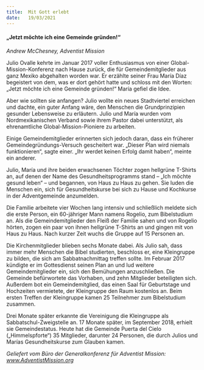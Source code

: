 ```yaml
---
title:  Mit Gott erlebt
date:   19/03/2021
---
```


#### „Jetzt möchte ich eine Gemeinde gründen!“

_Andrew McChesney, Adventist Mission_

Julio Ovalle kehrte im Januar 2017 voller Enthusiasmus von einer Global-Mission-Konferenz nach Hause zurück, die für Gemeindemitglieder aus ganz Mexiko abgehalten worden war. Er erzählte seiner Frau María Díaz begeistert von dem, was er dort gehört hatte und schloss mit den Worten: „Jetzt möchte ich eine Gemeinde gründen!“ María gefiel die Idee.

Aber wie sollten sie anfangen? Julio wollte ein neues Stadtviertel erreichen und dachte, ein guter Anfang wäre, den Menschen die Grundprinzipien gesunder Lebensweise zu erläutern. Julio und María wurden vom Nordmexikanischen Verband sowie ihrem Pastor dabei unterstützt, als ehrenamtliche Global-Mission-Pioniere zu arbeiten.

Einige Gemeindemitglieder erinnerten sich jedoch daran, dass ein früherer Gemeindegründungs-Versuch gescheitert war. „Dieser Plan wird niemals funktionieren“, sagte einer. „Ihr werdet keinen Erfolg damit haben“, meinte ein anderer.

Julio, María und ihre beiden erwachsenen Töchter zogen hellgrüne T-Shirts an, auf denen der Name des Gesundheitsprogramms stand – „Ich möchte gesund leben“ – und begannen, von Haus zu Haus zu gehen. Sie luden die Menschen ein, sich für Gesundheitskurse bei sich zu Hause und Kochkurse in der Adventgemeinde anzumelden.

Die Familie arbeitete vier Wochen lang intensiv und schließlich meldete sich die erste Person, ein 60-jähriger Mann namens Rogelio, zum Bibelstudium an. Als die Gemeindemitglieder den Fleiß der Familie sahen und von Rogelio hörten, zogen ein paar von ihnen hellgrüne T-Shirts an und gingen mit von Haus zu Haus. Nach kurzer Zeit wuchs die Gruppe auf 15 Personen an.

Die Kirchenmitglieder blieben sechs Monate dabei. Als Julio sah, dass immer mehr Menschen die Bibel studierten, beschloss er, eine Kleingruppe zu bilden, die sich am Sabbatnachmittag treffen sollte. Im Februar 2017 kündigte er im Gottesdienst seinen Plan an und lud weitere Gemeindemitglieder ein, sich den Bemühungen anzuschließen. Die Gemeinde befürwortete das Vorhaben, und zehn Mitglieder beteiligten sich. Außerdem bot ein Gemeindemitglied, das einen Saal für Geburtstage und Hochzeiten vermietete, der Kleingruppe den Raum kostenlos an. Beim ersten Treffen der Kleingruppe kamen 25 Teilnehmer zum Bibelstudium zusammen.

Drei Monate später erkannte die Vereinigung die Kleingruppe als Sabbatschul-Zweigstelle an. 17 Monate später, im September 2018, erhielt sie Gemeindestatus. Heute hat die Gemeinde Puerta del Cielo („Himmelspforte“) 35 Mitglieder, darunter 24 Personen, die durch Julios und Marías Gesundheitskurse zum Glauben kamen.

_Geliefert vom Büro der Generalkonferenz für Adventist Mission: www.AdventistMission.org_